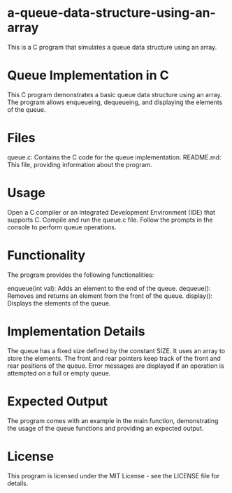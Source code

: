 # a-queue-data-structure-using-an-array
This is a C program that simulates a queue data structure using an array.

# Queue Implementation in C
This C program demonstrates a basic queue data structure using an array. The program allows enqueueing, dequeueing, and displaying the elements of the queue.

# Files
queue.c: Contains the C code for the queue implementation.
README.md: This file, providing information about the program.
# Usage
Open a C compiler or an Integrated Development Environment (IDE) that supports C.
Compile and run the queue.c file.
Follow the prompts in the console to perform queue operations.
# Functionality
The program provides the following functionalities:

enqueue(int val): Adds an element to the end of the queue.
dequeue(): Removes and returns an element from the front of the queue.
display(): Displays the elements of the queue.
# Implementation Details
The queue has a fixed size defined by the constant SIZE.
It uses an array to store the elements.
The front and rear pointers keep track of the front and rear positions of the queue.
Error messages are displayed if an operation is attempted on a full or empty queue.
# Expected Output
The program comes with an example in the main function, demonstrating the usage of the queue functions and providing an expected output.

# License
This program is licensed under the MIT License - see the LICENSE file for details.
